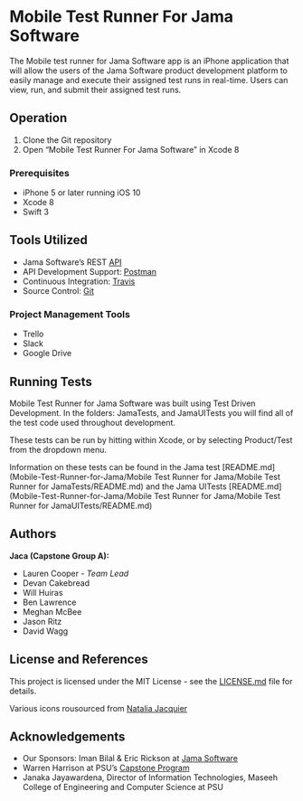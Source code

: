 # Mobile Test Runner For Jama Software

The Mobile test runner for Jama Software app is an iPhone application that will allow the users of the Jama Software product development platform to easily manage and execute their assigned test runs in real-time. Users can view, run, and submit their assigned test runs.

## Operation

1. Clone the Git repository 
2. Open “Mobile Test Runner For Jama Software” in Xcode 8

### Prerequisites

* iPhone 5 or later running iOS 10
* Xcode 8
* Swift 3

## Tools Utilized

* Jama Software’s REST [API](https://dev.jamasoftware.com/rest)
* API Development Support: [Postman](https://www.getpostman.com/)
* Continuous Integration: [Travis](https://travis-ci.org/)
* Source Control: [Git](https://github.com/)

### Project Management Tools

* Trello
* Slack
* Google Drive

## Running Tests

Mobile Test Runner for Jama Software was built using Test Driven Development. 
In the folders: JamaTests, and JamaUITests you will find all of the test code used throughout development. 

These tests can be run by hitting <Command U> within Xcode, or by selecting Product/Test from the dropdown menu. 

Information on these tests can be found in the Jama test [README.md](Mobile-Test-Runner-for-Jama/Mobile Test Runner for Jama/Mobile Test Runner for JamaTests/README.md) and the Jama UITests [README.md](Mobile-Test-Runner-for-Jama/Mobile Test Runner for Jama/Mobile Test Runner for JamaUITests/README.md)

## Authors

**Jaca (Capstone Group A):**
* Lauren Cooper - *Team Lead*
* Devan Cakebread
* Will Huiras
* Ben Lawrence
* Meghan McBee
* Jason Ritz
* David Wagg

## License and References

This project is licensed under the MIT License - see the [LICENSE.md](https://github.com/CapstoneTeamA/Mobile-Test-Runner-for-Jama/blob/master/LICENSE) file for details.

Various icons rousourced from [Natalia Jacquier](https://www.iconfinder.com/natuke)


## Acknowledgements

* Our Sponsors: Iman Bilal & Eric Rickson at [Jama Software](https://www.jamasoftware.com/)
* Warren Harrison at PSU’s [Capstone Program](http://wiki.cs.pdx.edu/capstone/) 
* Janaka Jayawardena, Director of Information Technologies, Maseeh College of Engineering and Computer Science at PSU
